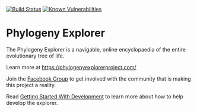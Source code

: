 [![Build Status](https://travis-ci.org/phylogeny-explorer/explorer.svg?branch=master)](https://travis-ci.org/phylogeny-explorer/explorer) [![Known Vulnerabilities](https://snyk.io/test/github/phylogeny-explorer/explorer/badge.svg)](https://snyk.io/test/github/phylogeny-explorer/explorer)
 
# Phylogeny Explorer
The Phylogeny Explorer is a navigable, online encyclopaedia of the entire evolutionary tree of life.

Learn more at https://phylogenyexplorerproject.com/

Join the [Facebook Group](https://www.facebook.com/groups/1493690154202103/) to get involved with the community that 
is making this project a reality.

Read [Getting Started With Development](https://github.com/phylogeny-explorer/explorer/wiki/Getting-Started-with-Development) to learn more about how to help develop the explorer.
